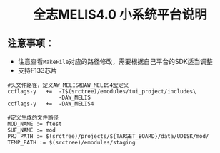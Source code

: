 <h1 align="center"> 全志MELIS4.0 小系统平台说明 </h1>

## 注意事项：
* 注意查看`MakeFile`对应的路径修改，需要根据自己平台的SDK适当调整
* 支持F133芯片
```
#头文件路径，定义AW_MELIS和AW_MELIS4宏定义
ccflags-y   +=  -I$(srctree)/emodules/tui_project/includes\
                -DAW_MELIS
ccflags-y   +=  -DAW_MELIS4

#定义生成的文件路径
MOD_NAME := ftest
SUF_NAME := mod
PRJ_PATH := $(srctree)/projects/${TARGET_BOARD}/data/UDISK/mod/
TEMP_PATH := $(srctree)/emodules/staging
```
